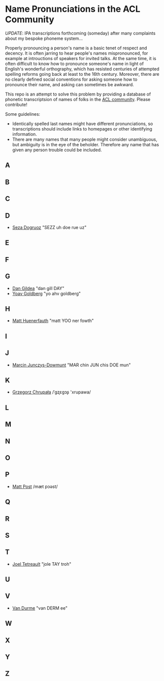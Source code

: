 # Name Pronunciations in the ACL Community

*UPDATE*: IPA transcriptions forthcoming (someday) after many complaints about my bespoke phoneme system...

Properly pronouncing a person's name is a basic tenet of respect and decency.
It is often jarring to hear people's names mispronounced, for example at introuctions of speakers for invited talks.
At the same time, it is often difficult to know how to pronounce someone's name in light of English's wonderful orthography, which has resisted centuries of attempted spelling reforms going back at least to the 16th century.
Moreover, there are no clearly defined social conventions for asking someone how to pronounce their name, and asking can sometimes be awkward.

This repo is an attempt to solve this problem by providing a database of phonetic transcriptsion of names of folks in the [ACL community](http://aclweb.org/). Please contribute!

Some guidelines:
-  Identically spelled last names might have different pronunciations, so transcriptions should include links to homepages or other identifying information.
-  There are many names that many people might consider unambiguous, but ambiguity is in the eye of the beholder. Therefore any name that has given any person trouble could be included.

## A

## B

## C

## D

- [Seza Dogruoz](http://www.asezadogruoz.com) "SEZZ uh doe rue uz"

## E

## F 

## G

- [Dan Gildea](http://cs.rochester.edu/~gildea/) "dan gill DAY"
- [Yoav Goldberg](https://www.cs.bgu.ac.il/~yoavg/uni/) "yo ahv goldberg"

## H

- [Matt Huenerfauth](http://huenerfauth.ist.rit.edu) "matt YOO ner fowth"

## I

## J

- [Marcin Junczys-Dowmunt](http://emjotde.github.io) "MAR chin JUN chis DOE mun"

## K

- [Grzegorz Chrupała](http://grzegorz.chrupala.me) /ˈɡʐɛɡɔʂ 'xrupawa/ 

## L

## M

## N

## O

## P

- [Matt Post](http://cs.jhu.edu/~post/) /mæt pɔəst/ 

## Q

## R

## S

## T

- [Joel Tetreault](http://www.cs.rochester.edu/~tetreaul/academic.html) "jole TAY troh"

## U

## V

- [Van Durme](http://cs.jhu.edu/~vandurme/) "van DERM ee"

## W

## X 

## Y 

## Z
